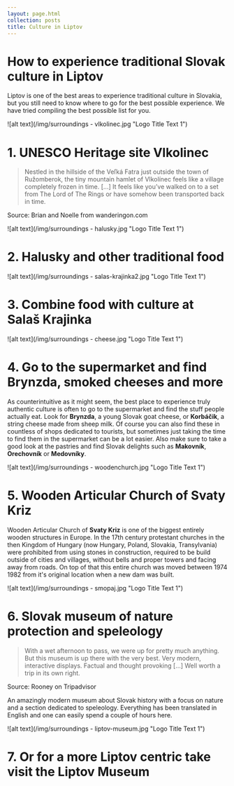 ```yaml
---
layout: page.html
collection: posts
title: Culture in Liptov
---
```

How to experience traditional Slovak culture in Liptov
======================================================
Liptov is one of the best areas to experience traditional culture in Slovakia, but you still need to know where to go for the best possible experience. We have tried compiling the best possible list for you.

![alt text](/img/surroundings - vlkolinec.jpg "Logo Title Text 1")

1\. UNESCO Heritage site **Vlkolinec**
==============================================

> Nestled in the hillside of the Veľká Fatra just outside the town of Ružomberok, the tiny mountain hamlet of Vlkolínec feels like a village completely frozen in time. [...] It feels like you’ve walked on to a set from The Lord of The Rings or have somehow been transported back in time. 

Source: Brian and Noelle from wanderingon.com

![alt text](/img/surroundings - halusky.jpg "Logo Title Text 1")

2\. **Halusky** and other traditional food
==============================================

![alt text](/img/surroundings - salas-krajinka2.jpg "Logo Title Text 1")

3\. Combine food with culture at **Salaš Krajinka**
==============================================

![alt text](/img/surroundings - cheese.jpg "Logo Title Text 1")

4\. Go to the supermarket and find **Brynzda**, **smoked cheeses** and more
==============================================
As counterintuitive as it might seem, the best place to experience truly authentic culture is often to go to the supermarket and find the stuff people actually eat.
Look for **Brynzda**, a young Slovak goat cheese, or **Korbáčik**, a string cheese made from sheep milk. Of course you can also find these in countless of shops dedicated to tourists, but sometimes just taking the time to find them in the supermarket can be a lot easier. Also make sure to take a good look at the pastries and
find Slovak delights such as **Makovník**, **Orechovník** or **Medovníky**.

![alt text](/img/surroundings - woodenchurch.jpg "Logo Title Text 1")

5\. Wooden Articular Church of **Svaty Kriz**
=============================================
Wooden Articular Church of **Svaty Kriz** is one of the biggest entirely wooden structures in Europe. In the 17th century protestant churches in the then Kingdom of Hungary (now Hungary, Poland, Slovakia, Transylvania) were prohibited from using stones in construction, required to be build outside of cities and villages, without bells and proper towers and facing away from roads. On top of that this entire church was moved between 1974 1982 from it's original location when a new dam was built.

![alt text](/img/surroundings - smopaj.jpg "Logo Title Text 1")

6\. Slovak museum of nature protection and speleology
=====================================================
> With a wet afternoon to pass, we were up for pretty much anything. But this museum is up there with the very best. Very modern, interactive displays. Factual and thought provoking [...] Well worth a trip in its own right.

Source: Rooney on Tripadvisor

An amazingly modern museum about Slovak history with a focus on nature and a section dedicated to speleology. Everything has been translated in English and one can easily spend a couple of hours here.

![alt text](/img/surroundings - liptov-museum.jpg "Logo Title Text 1")

7\. Or for a more Liptov centric take visit the **Liptov Museum**
==============================================
